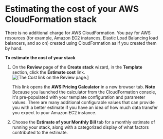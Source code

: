 # Estimating the cost of your AWS CloudFormation stack<a name="using-cfn-paying"></a>

There is no additional charge for AWS CloudFormation\. You pay for AWS resources \(for example, Amazon EC2 instances, Elastic Load Balancing load balancers, and so on\) created using CloudFormation as if you created them by hand\.

**To estimate the cost of your stack**

1. On the **Review** page of the **Create stack** wizard, in the **Template** section, click the **Estimate cost** link\.  
![\[The Cost link on the Review page.\]](http://docs.aws.amazon.com/AWSCloudFormation/latest/UserGuide/images/console-create-stack-review-template-cost.png)

   This link opens the **AWS Pricing Calculator** in a new browser tab\.
**Note**  
Because you launched the calculator from the CloudFormation console, it's pre\-populated with your template configuration and parameter values\. There are many additional configurable values that can provide you with a better estimate if you have an idea of how much data transfer you expect to your Amazon EC2 instance\. 

1. Choose the **Estimate of your Monthly Bill** tab for a monthly estimate of running your stack, along with a categorized display of what factors contributed to the estimate\.